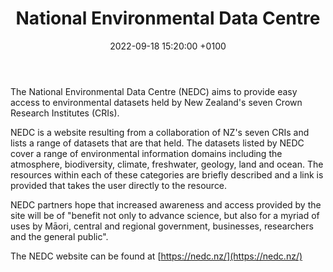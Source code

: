 ﻿---
title:  "National Environmental Data Centre"
date:   2022-09-18 15:20:00 +0100
categories: ["data", "environment", "CRI"]
#lang-ref: National Environmental Data Centre
background: assets/images/posts/NEDC-logo.png
---
The National Environmental Data Centre (NEDC) aims to provide easy access to environmental datasets held by New Zealand's seven Crown Research Institutes (CRIs).  

NEDC is a website resulting from a collaboration of NZ's seven CRIs and lists a range of datasets that are that held.  The datasets listed by NEDC cover a range of environmental information domains including the atmosphere, biodiversity, climate, freshwater, geology, land and ocean.  The resources within each of these categories are briefly described and a link is provided that takes the user directly to the resource. 

NEDC partners hope that increased awareness and access provided by the site will be of "benefit not only to advance science, but also for a myriad of uses by Māori, central and regional government, businesses, researchers and the general public".

The NEDC website can be found at [https://nedc.nz/](https://nedc.nz/)



